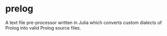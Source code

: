 # prelog
A text file pre-processor written in Julia which converts custom dialects of Prolog into valid Prolog source files.
